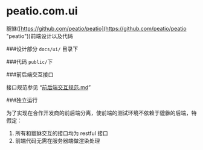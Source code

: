 peatio.com.ui
=============

貔貅([https://github.com/peatio/peatio](https://github.com/peatio/peatio "peatio"))前端设计以及代码


###设计部分
`docs/ui/` 目录下


###代码
`public/`下

###前后端交互接口

接口规范参见 “[前后端交互规范.md](前后端交互规范.md)”

###独立运行

为了实现在合作开发商的前后端分离，使前端的测试环境不依赖于貔貅的后端，特假定：

1. 所有和貔貅交互的接口均为 restful 接口
2. 前端代码无需在服务器端做渲染处理